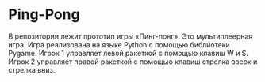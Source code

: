 # Ping-Pong
В репозитории лежит прототип игры «Пинг-понг». Это мультиплеерная игра.
Игра реализована на языке Python с помощью библиотеки Pygame.
Игрок 1 управляет левой ракеткой с помощью клавиш W и S. Игрок 2 управляет правой ракеткой с помощью клавиш стрелка вверх и стрелка вниз.
